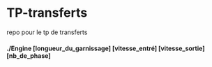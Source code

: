 # TP-transferts
repo pour le tp de transferts
 #### ./Engine [longueur_du_garnissage] [vitesse_entré] [vitesse_sortie] [nb_de_phase]